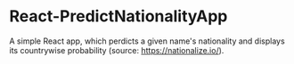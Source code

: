 # React-PredictNationalityApp
A simple React app, which perdicts a given name's nationality and displays its countrywise probability (source: https://nationalize.io/).

